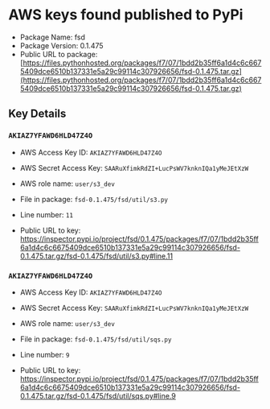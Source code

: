 # AWS keys found published to PyPi

* Package Name: fsd
* Package Version: 0.1.475
* Public URL to package: [https://files.pythonhosted.org/packages/f7/07/1bdd2b35ff6a1d4c6c6675409dce6510b137331e5a29c99114c307926656/fsd-0.1.475.tar.gz](https://files.pythonhosted.org/packages/f7/07/1bdd2b35ff6a1d4c6c6675409dce6510b137331e5a29c99114c307926656/fsd-0.1.475.tar.gz)

## Key Details

### `AKIAZ7YFAWD6HLD47Z4O`

* AWS Access Key ID: `AKIAZ7YFAWD6HLD47Z4O`
* AWS Secret Access Key: `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` 
* AWS role name: `user/s3_dev`
* File in package: `fsd-0.1.475/fsd/util/s3.py`
* Line number: `11`

* Public URL to key: https://inspector.pypi.io/project/fsd/0.1.475/packages/f7/07/1bdd2b35ff6a1d4c6c6675409dce6510b137331e5a29c99114c307926656/fsd-0.1.475.tar.gz/fsd-0.1.475/fsd/util/s3.py#line.11



### `AKIAZ7YFAWD6HLD47Z4O`

* AWS Access Key ID: `AKIAZ7YFAWD6HLD47Z4O`
* AWS Secret Access Key: `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` 
* AWS role name: `user/s3_dev`
* File in package: `fsd-0.1.475/fsd/util/sqs.py`
* Line number: `9`

* Public URL to key: https://inspector.pypi.io/project/fsd/0.1.475/packages/f7/07/1bdd2b35ff6a1d4c6c6675409dce6510b137331e5a29c99114c307926656/fsd-0.1.475.tar.gz/fsd-0.1.475/fsd/util/sqs.py#line.9


